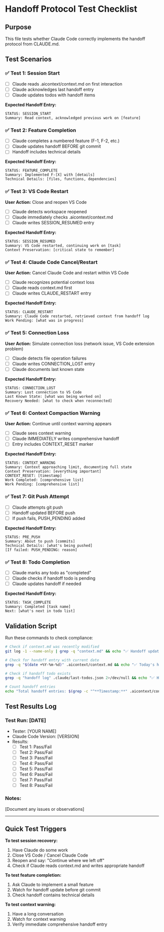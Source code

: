 # Handoff Protocol Test Checklist

## Purpose
This file tests whether Claude Code correctly implements the handoff protocol from CLAUDE.md.

## Test Scenarios

### ✅ Test 1: Session Start
- [ ] Claude reads .aicontext/context.md on first interaction
- [ ] Claude acknowledges last handoff entry
- [ ] Claude updates todos with handoff items

**Expected Handoff Entry:**
```
STATUS: SESSION_START
Summary: Read context, acknowledged previous work on [feature]
```

### ✅ Test 2: Feature Completion  
- [ ] Claude completes a numbered feature (F-1, F-2, etc.)
- [ ] Claude updates handoff BEFORE git commit
- [ ] Handoff includes technical details

**Expected Handoff Entry:**
```
STATUS: FEATURE_COMPLETE
Summary: Implemented F-[X] with [details]
Technical Details: [files, functions, dependencies]
```

### ✅ Test 3: VS Code Restart
**User Action:** Close and reopen VS Code
- [ ] Claude detects workspace reopened
- [ ] Claude immediately checks .aicontext/context.md
- [ ] Claude writes SESSION_RESUMED entry

**Expected Handoff Entry:**
```
STATUS: SESSION_RESUMED
Summary: VS Code restarted, continuing work on [task]
Context Preservation: [critical state to remember]
```

### ✅ Test 4: Claude Code Cancel/Restart
**User Action:** Cancel Claude Code and restart within VS Code
- [ ] Claude recognizes potential context loss
- [ ] Claude reads context.md first
- [ ] Claude writes CLAUDE_RESTART entry

**Expected Handoff Entry:**
```
STATUS: CLAUDE_RESTART  
Summary: Claude Code restarted, retrieved context from handoff log
Work Pending: [what was in progress]
```

### ✅ Test 5: Connection Loss
**User Action:** Simulate connection loss (network issue, VS Code extension problem)
- [ ] Claude detects file operation failures
- [ ] Claude writes CONNECTION_LOST entry
- [ ] Claude documents last known state

**Expected Handoff Entry:**
```
STATUS: CONNECTION_LOST
Summary: Lost connection to VS Code
Last Known State: [what was being worked on]
Recovery Needed: [what to check when reconnected]
```

### ✅ Test 6: Context Compaction Warning
**User Action:** Continue until context warning appears
- [ ] Claude sees context warning
- [ ] Claude IMMEDIATELY writes comprehensive handoff
- [ ] Entry includes CONTEXT_RESET marker

**Expected Handoff Entry:**
```
STATUS: CONTEXT_WARNING
Summary: Context approaching limit, documenting full state
Context Preservation: [everything important]
CONTEXT_RESET: [timestamp]
Work Completed: [comprehensive list]
Work Pending: [comprehensive list]
```

### ✅ Test 7: Git Push Attempt
- [ ] Claude attempts git push
- [ ] Handoff updated BEFORE push
- [ ] If push fails, PUSH_PENDING added

**Expected Handoff Entry:**
```
STATUS: PRE_PUSH
Summary: About to push [commits]
Technical Details: [what's being pushed]
[If failed: PUSH_PENDING: reason]
```

### ✅ Test 8: Todo Completion
- [ ] Claude marks any todo as "completed"  
- [ ] Claude checks if handoff todo is pending
- [ ] Claude updates handoff if needed

**Expected Handoff Entry:**
```
STATUS: TASK_COMPLETE
Summary: Completed [task name]
Next: [what's next in todo list]
```

## Validation Script

Run these commands to check compliance:

```bash
# Check if context.md was recently modified
git log -1 --name-only | grep -q "context.md" && echo "✅ Handoff updated recently" || echo "❌ No recent handoff update"

# Check for handoff entry with current date
grep -q "$(date +%Y-%m-%d)" .aicontext/context.md && echo "✅ Today's handoff exists" || echo "❌ No handoff entry today"

# Check if handoff todo exists
grep -q "handoff log" .claude/last-todos.json 2>/dev/null && echo "✅ Handoff in todos" || echo "⚠️ No handoff todo found"

# Count handoff entries
echo "Total handoff entries: $(grep -c "^**Timestamp:**" .aicontext/context.md)"
```

## Test Results Log

### Test Run: [DATE]
- Tester: [YOUR NAME]
- Claude Code Version: [VERSION]
- Results:
  - [ ] Test 1: Pass/Fail
  - [ ] Test 2: Pass/Fail
  - [ ] Test 3: Pass/Fail
  - [ ] Test 4: Pass/Fail
  - [ ] Test 5: Pass/Fail
  - [ ] Test 6: Pass/Fail
  - [ ] Test 7: Pass/Fail
  - [ ] Test 8: Pass/Fail

### Notes:
[Document any issues or observations]

---

## Quick Test Triggers

**To test session recovery:**
1. Have Claude do some work
2. Close VS Code / Cancel Claude Code
3. Reopen and say: "Continue where we left off"
4. Check if Claude reads context.md and writes appropriate handoff

**To test feature completion:**
1. Ask Claude to implement a small feature
2. Watch for handoff update before git commit
3. Check handoff contains technical details

**To test context warning:**
1. Have a long conversation
2. Watch for context warning
3. Verify immediate comprehensive handoff entry